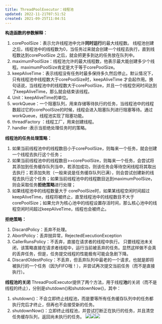 ```yaml
---
title: ThreadPoolExecutor：线程池
updated: 2022-11-21T07:51:52
created: 2021-09-25T11:04:51
---
```


**构造函数的参数解释：**
1.  corePoolSize：表示允许线程池中允许**同时运行**的最大线程数。
线程池创建之后，线程池中的线程数为0，当任务过来就会创建一个线程去执行，直到线程数达到corePoolSize 之后，就会把更多到达的任务放在队列中。
1.  maximumPoolSize：线程池允许的最大线程数，他表示最大能创建多少个线程。maximumPoolSize肯定是大于等于corePoolSize。
2.  keepAliveTime：表示线程没有任务时最多保持多久然后停止。默认情况下，只有线程池中线程数大于corePoolSize时，keepAliveTime 才会起作用。换句话说，当线程池中的线程数大于corePoolSize，并且一个线程空闲时间达到了keepAliveTime，那么就会结束该线程。
3.  Unit：keepAliveTime的单位。
4.  workQueue：一个阻塞队列，用来存储等待执行的任务，当线程池中的线程数超过它的corePoolSize的时候，线程会进入阻塞队列进行阻塞等待。通过workQueue，线程池实现了阻塞功能。
5.  threadFactory ：线程工厂，用来创建线程。
6.  handler :表示当拒绝处理任务时的策略。

**线程池的任务处理策略：**
1.  如果当前线程池中的线程数目小于corePoolSize，则每来一个任务，就会创建一个线程去执行这个任务；
2.  如果当前线程池中的线程数目\>=corePoolSize，则每来一个任务，会尝试将其添加到任务缓存队列当中，若添加成功，则该任务会等待空闲线程将其取出去执行；若添加失败（一般来说是任务缓存队列已满），则会尝试创建新的线程去执行这个任务；如果当前线程池中的线程数目达到maximumPoolSize，则会采取任务**拒绝策略**进行处理；
3.  如果线程池中的线程数量大于 corePoolSize时，如果某线程空闲时间超过keepAliveTime，线程将被终止，直至线程池中的线程数目不大于corePoolSize；如果允许为核心池中的线程设置存活时间，那么核心池中的线程空闲时间超过keepAliveTime，线程也会被终止。

**拒绝策略：**
1.  DiscardPolicy：丢弃不处理。
2.  AbortPolicy：丢弃抛异常，RejectedExecutionException
3.  CallerRunsPolicy：不丢弃，直接在请求者的线程中执行。
只要线程池未关闭，该策略直接在请求者线程中，运行当前被丢弃的任务。显然这样做不会真的丢弃任务，但是，任务提交线程的性能极有可能会急剧下降。
1.  DiscardOldestPolicy：不丢弃，但丢弃队列中最老的一个请求，也就是即将被执行的一个任务（因为FIFO哦！），并尝试再次提交当前任务（而不是直接执行）。

**线程池的关闭**
ThreadPoolExecutor提供了两个方法，用于线程**池**的关闭（而不是线程的终止），分别是shutdown()和shutdownNow()，其中：
1.  shutdown()：不会立即终止线程池，而是要等所有任务缓存队列中的任务都执行完后才终止，但再也不会接受新的任务。
2.  shutdownNow()：立即终止线程池，并尝试打断正在执行的任务，并且清空任务缓存队列，返回尚未执行的任务。
![](C:\Users\82609\AppData\Local\Temp\Java\pandoc/media/image1.png)![](C:\Users\82609\AppData\Local\Temp\Java\pandoc/media/image2.png)![](C:\Users\82609\AppData\Local\Temp\Java\pandoc/media/image3.png)
